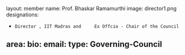 
layout: member
name: Prof. Bhaskar Ramamurthi
image: director1.png
designations:  

 -     Director , IIT Madras and     Ex Offcio - Chair of the Council
area:
bio:
email:
type: Governing-Council
---
